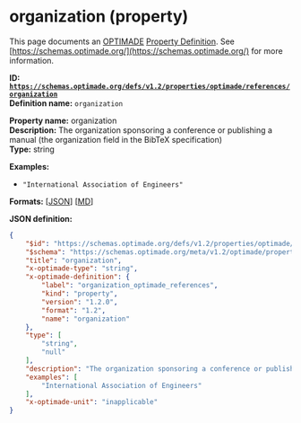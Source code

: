 # organization (property)

This page documents an [OPTIMADE](https://www.optimade.org/) [Property Definition](https://schemas.optimade.org/#definitions). See [https://schemas.optimade.org/](https://schemas.optimade.org/) for more information.

**ID: [`https://schemas.optimade.org/defs/v1.2/properties/optimade/references/organization`](https://schemas.optimade.org/defs/v1.2/properties/optimade/references/organization.md)**  
**Definition name:** `organization`

**Property name:** organization  
**Description:** The organization sponsoring a conference or publishing a manual (the organization field in the BibTeX specification)  
**Type:** string  



**Examples:**

- `"International Association of Engineers"`

**Formats:** [[JSON](organization.json)] [[MD](organization.md)]

**JSON definition:**

``` json
{
    "$id": "https://schemas.optimade.org/defs/v1.2/properties/optimade/references/organization",
    "$schema": "https://schemas.optimade.org/meta/v1.2/optimade/property_definition.json",
    "title": "organization",
    "x-optimade-type": "string",
    "x-optimade-definition": {
        "label": "organization_optimade_references",
        "kind": "property",
        "version": "1.2.0",
        "format": "1.2",
        "name": "organization"
    },
    "type": [
        "string",
        "null"
    ],
    "description": "The organization sponsoring a conference or publishing a manual (the organization field in the BibTeX specification)",
    "examples": [
        "International Association of Engineers"
    ],
    "x-optimade-unit": "inapplicable"
}
```